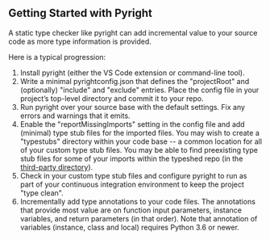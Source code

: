 ## Getting Started with Pyright

A static type checker like pyright can add incremental value to your source code as more type information is provided.

Here is a typical progression:
1. Install pyright (either the VS Code extension or command-line tool).
2. Write a minimal pyrightconfig.json that defines the "projectRoot" and (optionally) "include" and "exclude" entries. Place the config file in your project’s top-level directory and commit it to your repo.
3. Run pyright over your source base with the default settings. Fix any errors and warnings that it emits.
4. Enable the "reportMissingImports" setting in the config file and add (minimal) type stub files for the imported files. You may wish to create a "typestubs" directory within your code base -- a common location for all of your custom type stub files. You may be able to find preexisting type stub files for some of your imports within the typeshed repo (in the [third-party directory](https://github.com/python/typeshed/tree/master/third_party)).
5. Check in your custom type stub files and configure pyright to run as part of your continuous integration environment to keep the project "type clean".
6. Incrementally add type annotations to your code files. The annotations that provide most value are on function input parameters, instance variables, and return parameters (in that order). Note that annotation of variables (instance, class and local) requires Python 3.6 or newer.

